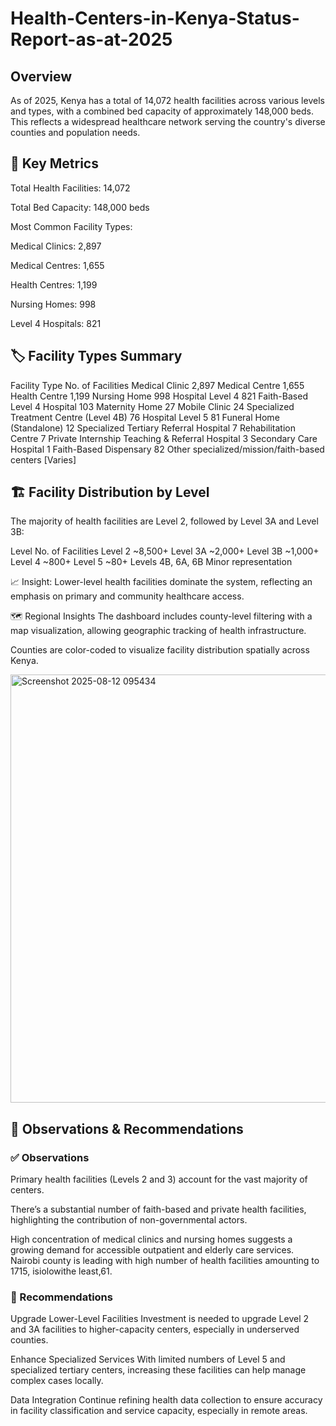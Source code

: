 # Health-Centers-in-Kenya-Status-Report-as-at-2025

## Overview

As of 2025, Kenya has a total of 14,072 health facilities across various levels and types, with a combined bed capacity of approximately 148,000 beds. This reflects a widespread healthcare network serving the country's diverse counties and population needs.

## 🏥 Key Metrics
Total Health Facilities: 14,072

Total Bed Capacity: 148,000 beds

Most Common Facility Types:

Medical Clinics: 2,897

Medical Centres: 1,655

Health Centres: 1,199

Nursing Homes: 998

Level 4 Hospitals: 821

## 🏷️ Facility Types Summary
Facility Type	No. of Facilities
Medical Clinic	2,897
Medical Centre	1,655
Health Centre	1,199
Nursing Home	998
Hospital Level 4	821
Faith-Based Level 4 Hospital	103
Maternity Home	27
Mobile Clinic	24
Specialized Treatment Centre (Level 4B)	76
Hospital Level 5	81
Funeral Home (Standalone)	12
Specialized Tertiary Referral Hospital	7
Rehabilitation Centre	7
Private Internship Teaching & Referral Hospital	3
Secondary Care Hospital	1
Faith-Based Dispensary	82
Other specialized/mission/faith-based centers	[Varies]

## 🏗️ Facility Distribution by Level
The majority of health facilities are Level 2, followed by Level 3A and Level 3B:

Level	No. of Facilities
Level 2	~8,500+
Level 3A	~2,000+
Level 3B	~1,000+
Level 4	~800+
Level 5	~80+
Levels 4B, 6A, 6B	Minor representation

📈 Insight: Lower-level health facilities dominate the system, reflecting an emphasis on primary and community healthcare access.

🗺️ Regional Insights
The dashboard includes county-level filtering with a map visualization, allowing geographic tracking of health infrastructure.

Counties are color-coded to visualize facility distribution spatially across Kenya.

<img width="1189" height="685" alt="Screenshot 2025-08-12 095434" src="https://github.com/user-attachments/assets/ccba6d71-022d-4baf-8a17-cda4b9282eeb" />


## 📌 Observations & Recommendations
### ✅ Observations
Primary health facilities (Levels 2 and 3) account for the vast majority of centers.

There’s a substantial number of faith-based and private health facilities, highlighting the contribution of non-governmental actors.

High concentration of medical clinics and nursing homes suggests a growing demand for accessible outpatient and elderly care services.
Nairobi county is leading with high number of health facilities amounting to 1715, isiolowithe least,61.

### 🔄 Recommendations
Upgrade Lower-Level Facilities
Investment is needed to upgrade Level 2 and 3A facilities to higher-capacity centers, especially in underserved counties.

Enhance Specialized Services
With limited numbers of Level 5 and specialized tertiary centers, increasing these facilities can help manage complex cases locally.

Data Integration
Continue refining health data collection to ensure accuracy in facility classification and service capacity, especially in remote areas.
